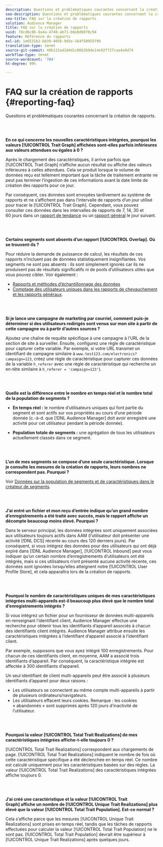 ```yaml
---
description: Questions et problématiques courantes concernant la création de rapports.
seo-description: Questions et problématiques courantes concernant la création de rapports.
seo-title: FAQ sur la création de rapports
solution: Audience Manager
title: FAQ sur la création de rapports
uuid: 78cd6c86-8a4a-4748-ab71-b6e8d6078c94
feature: Référence du rapports
exl-id: 1e6531b2-bb39-4056-9d5e-164f50955f99
translation-type: tm+mt
source-git-commit: 48b122a4184d1c0662b9de14e92f727caa4a9d74
workflow-type: tm+mt
source-wordcount: '704'
ht-degree: 99%

---
```


# FAQ sur la création de rapports {#reporting-faq}

Questions et problématiques courantes concernant la création de rapports.

<br> 

<!-- 

faq_reports.xml

 -->

**En ce qui concerne les nouvelles caractéristiques intégrées, pourquoi les valeurs [!UICONTROL Trait Graph] affichées sont-elles parfois inférieures aux valeurs attendues ou égales à 0 ?**

Après le chargement des caractéristiques, il arrive parfois que [!UICONTROL Trait Graph] n’affiche aucun résultat ou affiche des valeurs inférieures à celles attendues. Cela se produit lorsque le volume de données reçu est tellement important que la tâche de traitement entrante ne peut pas terminer l’ingestion de ces informations avant la date limite de création des rapports pour ce jour.

Par conséquent, ces données sont envoyées tardivement au système de rapports et ne s’affichent pas dans l’intervalle de rapports d’un jour utilisé pour tracer le [!UICONTROL Trait Graph]. Cependant, vous pouvez consulter ces données dans les intervalles de rapports de 7, 14, 30 et 60 jours dans un [rapport de tendance](../reporting/trend-reports.md#trend-report-overview) ou un [rapport général](../reporting/general-reports.md#general-reports-overview) le jour suivant.

<br> 

**Certains segments sont absents d’un rapport [!UICONTROL Overlap]. Où se trouvent-ils ?**

Pour réduire la demande de puissance de calcul, les résultats de ces rapports n’incluent pas de données statistiquement insignifiantes. Vos segments ne sont pas absents : ils sont simplement ignorés car ils ne produisent pas de résultats significatifs ni de pools d’utilisateurs utiles que vous pouvez cibler. Voir également :

* [Rapports et méthodes d’échantillonnage des données](../reporting/report-sampling.md)
* [Comptage des utilisateurs uniques dans les rapports de chevauchement et les rapports généraux](../reporting/unique-user-counts.md).

<br> 

**Si je lance une campagne de marketing par courriel, comment puis-je déterminer si des utilisateurs redirigés sont venus sur mon site à partir de cette campagne ou à partir d’autres sources ?**

Ajoutez une chaîne de requête spécifique à une campagne à l’URL de la section de site à surveiller. Ensuite, configurez une règle de caractéristique pour capturer cette variable. Par exemple, si votre URL transmet un identifiant de campagne similaire à `www.test123.com/electronics?campaign=123`, créez une règle de caractéristique pour capturer ces données de la variable `h_referer` avec une règle de caractéristique qui recherche un en-tête similaire à `h_referer = 'campaign=123'`).

<br> 

**Quelle est la différence entre le nombre en temps réel et le nombre total de la population de segments ?**

* **En temps réel :** le nombre d’utilisateurs uniques qui font partie du segment et sont actifs sur vos propriétés au cours d’une période donnée (c.-à-d. que [!DNL Audience Manager] doit avoir enregistré une activité pour cet utilisateur pendant la période donnée).

* **Population totale de segments :** une agrégation de tous les utilisateurs actuellement classés dans ce segment.

<!-- 

<p> <b>Why is data available for total fires for traits but not segments?</b> </p> 
<p>Total fires correspond to page loads. Total trait fires provide the number of times that specific trait has fired. This number will always be equal to, or greater than, your unique user count. By contrast, segments are audience profiles that represent groups of users. Segments don't correlate to page loads or views because they're tied to logic that classifies users based on rules, not individual traits. </p>

 -->

<br> 

**L’un de mes segments se compose d’une seule caractéristique. Lorsque je consulte les mesures de la création de rapports, leurs nombres ne correspondent pas. Pourquoi ?**

Voir [Données sur la population de segments et de caractéristiques dans le créateur de segments](../features/segments/segment-builder-data.md).

<br> 

<!-- 

<p> <b>Why would there be a difference between real-time segment population and the unique values?</b> </p> 
<p>Audience Manager uses different methodologies to count traits and segments. </p> 
<p>For traits, the uniques metric represents receipt of data collection. Every time a visitor realizes a particular trait, either in real-time via the DCS, or offline via Inbound, the uniques for that trait goes up by 1. </p> 
<p>For example, a trait uniques of 2,340 over the range of seven days means that 2,340 unique visitors realized that trait over the last seven days. </p> 
<p>Segments are counted differently because their primary purpose is to help you understand your audience better. Every time Audience Manager sees a visitor in real-time who is a member of a given segment, even if that segment isn’t being newly realized or re-realized on a request, the uniques for that segment goes up by 1. </p> 
<p>For example, a segment uniques of 5,000 over the range of seven days means that Audience Manager saw 5,000 unique users in real-time data-collection events over the last seven days who were members of that segment at the time that Audience Manager saw them, regardless of whether that was a new membership or a pre-existing one. </p>

 -->

**J’ai entré un fichier et mon reçu d’entrée indique qu’un grand nombre d’enregistrements a été traité avec succès, mais le rapport affiche un décompte beaucoup moins élevé. Pourquoi ?**

Dans le serveur principal, les données intégrées sont uniquement associées aux utilisateurs toujours actifs dans AAM (l’utilisateur doit présenter une activité [!DNL DCS] récente au cours des 120 derniers jours). Par conséquent, si vous intégrez des données pour des utilisateurs qui ont déjà expiré dans [!DNL Audience Manager], [!UICONTROL Inbound] peut vous indiquer qu’un certain nombre d’enregistrements d’utilisateurs ont été intégrés, mais si ces utilisateurs n’ont présenté aucune activité récente, ces données sont ignorées lorsqu’elles atteignent notre [!UICONTROL User Profile Store], et cela apparaîtra lors de la création de rapports.

<br> 

**Pourquoi le nombre de caractéristiques uniques de mes caractéristiques intégrées multi-appareils est-il beaucoup plus élevé que le nombre total d’enregistrements intégrés ?**

Si vous intégrez un fichier pour un fournisseur de données multi-appareils en renseignant l’identifiant client, Audience Manager effectue une recherche pour obtenir tous les identifiants d’appareil associés à chacun des identifiants client intégrés. Audience Manager attribue ensuite les caractéristiques intégrées à l’identifiant d’appareil associé à l’identifiant client.

Par exemple, supposons que vous ayez intégré 100 enregistrements. Pour chacun de ces identifiants client, en moyenne, AAM a associé trois identifiants d’appareil. Par conséquent, la caractéristique intégrée est affectée à 300 identifiants d’appareil.

Un seul identifiant de client multi-appareils peut être associé à plusieurs identifiants d’appareil pour deux raisons :

* Les utilisateurs se connectent au même compte multi-appareils à partir de plusieurs ordinateurs/navigateurs.
* Les utilisateurs effacent leurs cookies. Remarque : les cookies « abandonnés » sont supprimés après 120 jours d’inactivité de l’utilisateur.

<br> 

**Pourquoi la valeur [!UICONTROL Total Trait Realizations] de mes caractéristiques intégrées affiche-t-elle toujours 0 ?**

[!UICONTROL Total Trait Realizations] correspondent aux chargements de page. [!UICONTROL Total Trait Realizations] indiquent le nombre de fois où cette caractéristique spécifique a été déclenchée en temps réel. Ce nombre est calculé uniquement pour les caractéristiques basées sur des règles. La valeur [!UICONTROL Total Trait Realizations] des caractéristiques intégrées affiche toujours 0.

<br> 

**J’ai créé une caractéristique et la valeur [!UICONTROL Trait Graph] affiche un nombre de [!UICONTROL Unique Trait Realizations] plus élevé que la valeur [!UICONTROL Total Trait Population]. Est-ce normal ?**

Cela s’affiche parce que les mesures [!UICONTROL Unique Trait Realizations] sont prises en temps réel, tandis que les tâches de rapports effectuées pour calculer la valeur [!UICONTROL Total Trait Population] ne le sont pas. [!UICONTROL Total Trait Population] devrait être supérieur à [!UICONTROL Unique Trait Realizations] après quelques jours.
